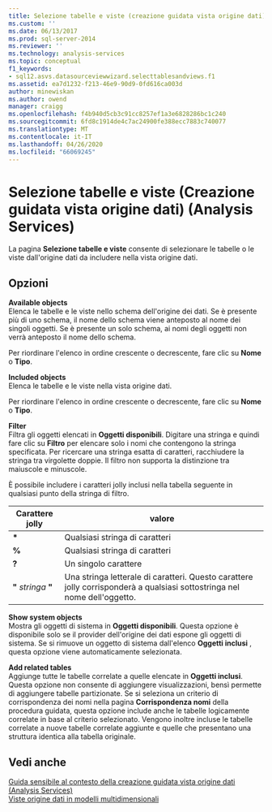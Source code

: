 ```yaml
---
title: Selezione tabelle e viste (creazione guidata vista origine dati) (Analysis Services) | Microsoft Docs
ms.custom: ''
ms.date: 06/13/2017
ms.prod: sql-server-2014
ms.reviewer: ''
ms.technology: analysis-services
ms.topic: conceptual
f1_keywords:
- sql12.asvs.datasourceviewwizard.selecttablesandviews.f1
ms.assetid: ea7d1232-f213-46e9-90d9-0fd616ca003d
author: minewiskan
ms.author: owend
manager: craigg
ms.openlocfilehash: f4b940d5cb3c91cc8257ef1a3e6828286bc1c240
ms.sourcegitcommit: 6fd8c1914de4c7ac24900fe388ecc7883c740077
ms.translationtype: MT
ms.contentlocale: it-IT
ms.lasthandoff: 04/26/2020
ms.locfileid: "66069245"
---
```

# <a name="select-tables-and-views-data-source-view-wizard-analysis-services"></a>Selezione tabelle e viste (Creazione guidata vista origine dati) (Analysis Services)
  La pagina **Selezione tabelle e viste** consente di selezionare le tabelle o le viste dall'origine dati da includere nella vista origine dati.  
  
## <a name="options"></a>Opzioni  
 **Available objects**  
 Elenca le tabelle e le viste nello schema dell'origine dei dati. Se è presente più di uno schema, il nome dello schema viene anteposto al nome dei singoli oggetti. Se è presente un solo schema, ai nomi degli oggetti non verrà anteposto il nome dello schema.  
  
 Per riordinare l'elenco in ordine crescente o decrescente, fare clic su **Nome** o **Tipo**.  
  
 **Included objects**  
 Elenca le tabelle e le viste nella vista origine dati.  
  
 Per riordinare l'elenco in ordine crescente o decrescente, fare clic su **Nome** o **Tipo**.  
  
 **Filter**  
 Filtra gli oggetti elencati in **Oggetti disponibili**. Digitare una stringa e quindi fare clic su **Filtro** per elencare solo i nomi che contengono la stringa specificata. Per ricercare una stringa esatta di caratteri, racchiudere la stringa tra virgolette doppie. Il filtro non supporta la distinzione tra maiuscole e minuscole.  
  
 È possibile includere i caratteri jolly inclusi nella tabella seguente in qualsiasi punto della stringa di filtro.  
  
|Carattere jolly|valore|  
|------------------------|-----------|  
|**\***|Qualsiasi stringa di caratteri|  
|**%**|Qualsiasi stringa di caratteri|  
|**?**|Un singolo carattere|  
|**"** *stringa* **"**|Una stringa letterale di caratteri. Questo carattere jolly corrisponderà a qualsiasi sottostringa nel nome dell'oggetto.|  
  
 **Show system objects**  
 Mostra gli oggetti di sistema in **Oggetti disponibili**. Questa opzione è disponibile solo se il provider dell'origine dei dati espone gli oggetti di sistema. Se si rimuove un oggetto di sistema dall'elenco **Oggetti inclusi** , questa opzione viene automaticamente selezionata.  
  
 **Add related tables**  
 Aggiunge tutte le tabelle correlate a quelle elencate in **Oggetti inclusi**. Questa opzione non consente di aggiungere visualizzazioni, bensì permette di aggiungere tabelle partizionate. Se si seleziona un criterio di corrispondenza dei nomi nella pagina **Corrispondenza nomi** della procedura guidata, questa opzione include anche le tabelle logicamente correlate in base al criterio selezionato. Vengono inoltre incluse le tabelle correlate a nuove tabelle correlate aggiunte e quelle che presentano una struttura identica alla tabella originale.  
  
## <a name="see-also"></a>Vedi anche  
 [Guida sensibile al contesto della creazione guidata vista origine dati &#40;Analysis Services&#41;](data-source-view-wizard-f1-help-analysis-services.md)   
 [Viste origine dati in modelli multidimensionali](multidimensional-models/data-source-views-in-multidimensional-models.md)  
  
  
